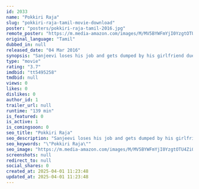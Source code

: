 ```yaml
---
id: 2033
name: "Pokkiri Raja"
slug: "pokkiri-raja-tamil-movie-download"
poster: "posters/pokkiri-raja-tamil-2016.jpg"
remote_poster: "https://m.media-amazon.com/images/M/MV5BYWFmYjI0YzgtOTU4Zi00ZDI0LTk3ZWItOTVkZjYyMWIwMzE3XkEyXkFqcGc@._V1_SX300.jpg"
original_language: "Tamil"
dubbed_in: null
released_date: "04 Mar 2016"
synopsis: "Sanjeevi loses his job and gets dumped by his girlfriend due to his massive yawns. He goes to a doctor to get himself cured and learns that he has inherited a super power from his great grandfather."
type: "movie"
rating: "3.7"
imdbid: "tt5495258"
tmdbid: null
views: 0
likes: 0
dislikes: 0
author_id: 1
trailer_url: null
runtime: "139 min"
is_featured: 0
is_active: 1
is_comingsoon: 0
seo_title: "Pokkiri Raja"
seo_description: "Sanjeevi loses his job and gets dumped by his girlfriend due to his massive yawns. He goes to a doctor to get himself cured and learns that he has inherited a super power from his great grandfather."
seo_keywords: "\"Pokkiri Raja\""
seo_image: "https://m.media-amazon.com/images/M/MV5BYWFmYjI0YzgtOTU4Zi00ZDI0LTk3ZWItOTVkZjYyMWIwMzE3XkEyXkFqcGc@._V1_SX300.jpg"
screenshots: null
redirect_to: null
social_shares: 0
created_at: 2025-04-01 11:23:48
updated_at: 2025-04-01 11:23:48
---
```


